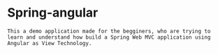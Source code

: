 # Spring-angular

	This a demo application made for the begginers, who are trying to learn and understand how build a Spring Web MVC application using Angular as View Technology. 